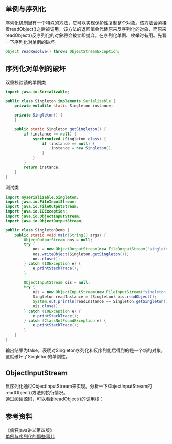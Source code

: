 ## 单例与序列化
序列化机制里有一个特殊的方法，它可以实现保护性复制整个对象。该方法会紧接着readObject()之后被调用，该方法的返回值会代替原来反序列化的对象，而原来readObject()反序列化的对象将会被立即抛弃。在序列化单例、枚举时有用。先看一下序列化对单例的破坏。
```Java
Object readResolve() throws ObjectStreamException;
```
## 序列化对单例的破坏
双重校验锁的单例类
```Java
import java.io.Serializable;

public class Singleton implements Serializable {
    private volatile static Singleton instance;

    private Singleton() {
    }

    public static Singleton getSingleton() {
        if (instance == null) {
            synchronized (Singleton.class) {
                if (instance == null) {
                    instance = new Singleton();
                }
            }
        }
        return instance;
    }
}
```
测试类
```Java
import myserializable.Singleton;
import java.io.FileInputStream;
import java.io.FileOutputStream;
import java.io.IOException;
import java.io.ObjectInputStream;
import java.io.ObjectOutputStream;

public class SingletonDemo {
    public static void main(String[] args) {
        ObjectOutputStream oos = null;
        try {
            oos = new ObjectOutputStream(new FileOutputStream("singleton.txt"));
            oos.writeObject(Singleton.getSingleton());
            oos.close();
        } catch (IOException e) {
            e.printStackTrace();
        }

        ObjectInputStream ois = null;
        try {
            ois = new ObjectInputStream(new FileInputStream("singleton.txt"));
            Singleton readInstance = (Singleton) ois.readObject();
            System.out.println(readInstance == Singleton.getSingleton()); // output: false
            ois.close();
        } catch (IOException e) {
            e.printStackTrace();
        } catch (ClassNotFoundException e) {
            e.printStackTrace();
        }
    }
}
```
输出结果为false，表明对Singleton序列化和反序列化后得到的是一个新的对象，这就破坏了Singleton的单例性。
## ObjectInputStream
反序列化通过ObjectInputStream来实现。分析一下ObjectInputStream的readObject()方法的执行情况。  
通过阅读源码，可以看到readObject()的调用栈：


## 参考资料
《疯狂java讲义第四版》  
[单例与序列化的那些事儿](http://www.hollischuang.com/archives/1144)
